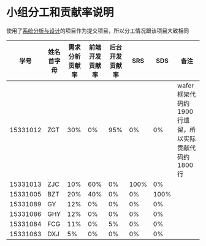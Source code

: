 # 小组分工和贡献率说明
使用了[系统分析与设计](https://brumovie.github.io/Dashboard/index)的项目作为提交项目，所以分工情况跟该项目大致相同

|学号|姓名首字母|需求分析贡献率|前端开发贡献率|后台开发贡献率|SRS|SDS|备注|
| --- | --- | --- | --- | --- | --- | --- | --- |
|15331012|ZGT|30%|0%|95%|0%|0%|wafer框架代码约1900行遗留，所以实际贡献代码约1800行|
|15331013|ZJC|10%|60%|0%|100%|0%||
|15331005|BZT|20%|40%|0%|0%|100%||
|15331089|GY|12%|0%|0%|0%|0%||
|15331086|GHY|12%|0%|0%|0%|0%||
|15331084|FCG|11%|0%|5%|0%|0%||
|15331063|DXJ|5%|0%|0%|0%|0%||